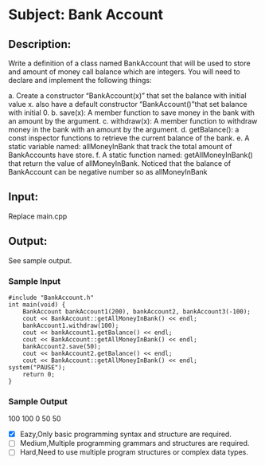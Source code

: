 # Subject: Bank Account
## Description:
Write a definition of a class named BankAccount that will be used to store and amount of money call balance which are integers. You will need to declare and implement the following things:

a.	Create a constructor “BankAccount(x)” that set the balance with initial value x. also have a default constructor “BankAccount()”that set balance with initial 0.
b.	save(x): A member function to save money in the bank with an amount by the argument.
c.	withdraw(x): A member function to withdraw money in the bank with an amount by the argument.
d.	getBalance(): a const inspector functions to retrieve the current balance of the bank.
e.	A static variable named: allMoneyInBank that track the total amount of BankAccounts have store.
f.	A static function named: getAllMoneyInBank() that return the value of allMoneyInBank.
Noticed that the balance of BankAccount can be negative number so as allMoneyInBank


## Input:
   Replace main.cpp

## Output:
 See sample output.


### Sample Input	 
```
#include "BankAccount.h"
int main(void) {
	BankAccount bankAccount1(200), bankAccount2, bankAccount3(-100);
	cout << BankAccount::getAllMoneyInBank() << endl;
	bankAccount1.withdraw(100);
	cout << bankAccount1.getBalance() << endl;
	cout << BankAccount::getAllMoneyInBank() << endl;
	bankAccount2.save(50);
	cout << bankAccount2.getBalance() << endl;
	cout << BankAccount::getAllMoneyInBank() << endl;
system("PAUSE");
	return 0;
}
```

### Sample Output 
100
100
0
50
50


- [x]  Eazy,Only basic programming syntax and structure are required.
- [ ]  Medium,Multiple programming grammars and structures are required.
- [ ] Hard,Need to use multiple program structures or complex data types.